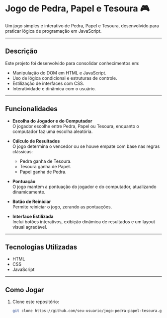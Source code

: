 # Jogo de Pedra, Papel e Tesoura 🎮

Um jogo simples e interativo de Pedra, Papel e Tesoura, desenvolvido para praticar lógica de programação em JavaScript.

---

## **Descrição**

Este projeto foi desenvolvido para consolidar conhecimentos em:
- Manipulação do DOM em HTML e JavaScript.
- Uso de lógica condicional e estruturas de controle.
- Estilização de interfaces com CSS.
- Interatividade e dinâmica com o usuário.

---

## **Funcionalidades**

- **Escolha do Jogador e do Computador**  
  O jogador escolhe entre Pedra, Papel ou Tesoura, enquanto o computador faz uma escolha aleatória.
  
- **Cálculo de Resultados**  
  O jogo determina o vencedor ou se houve empate com base nas regras clássicas:
  - Pedra ganha de Tesoura.
  - Tesoura ganha de Papel.
  - Papel ganha de Pedra.

- **Pontuação**  
  O jogo mantém a pontuação do jogador e do computador, atualizando dinamicamente.

- **Botão de Reiniciar**  
  Permite reiniciar o jogo, zerando as pontuações.

- **Interface Estilizada**  
  Inclui botões interativos, exibição dinâmica de resultados e um layout visual agradável.

---

## **Tecnologias Utilizadas**

- HTML
- CSS
- JavaScript

---

## **Como Jogar**

1. Clone este repositório:
   ```bash
   git clone https://github.com/seu-usuario/jogo-pedra-papel-tesoura.git
